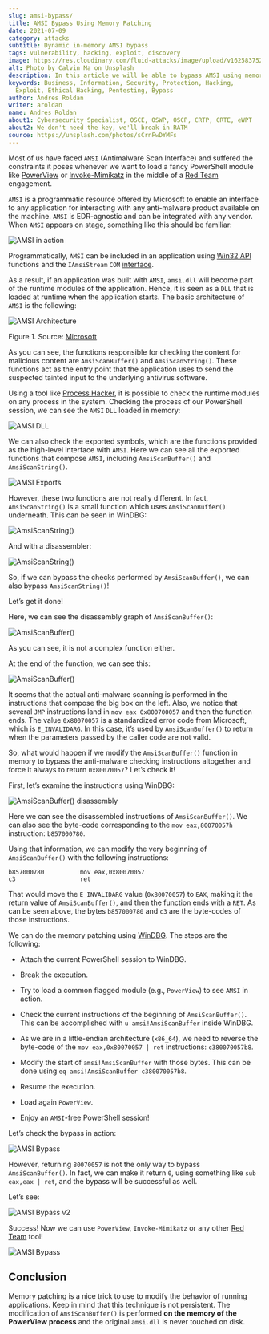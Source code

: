```yaml
---
slug: amsi-bypass/
title: AMSI Bypass Using Memory Patching
date: 2021-07-09
category: attacks
subtitle: Dynamic in-memory AMSI bypass
tags: vulnerability, hacking, exploit, discovery
image: https://res.cloudinary.com/fluid-attacks/image/upload/v1625837523/blog/amsi-bypass/cover-amsi-bypass_sa9bdi.webp
alt: Photo by Calvin Ma on Unsplash
description: In this article we will be able to bypass AMSI using memory patching.
keywords: Business, Information, Security, Protection, Hacking,
  Exploit, Ethical Hacking, Pentesting, Bypass
author: Andres Roldan
writer: aroldan
name: Andres Roldan
about1: Cybersecurity Specialist, OSCE, OSWP, OSCP, CRTP, CRTE, eWPT
about2: We don't need the key, we'll break in RATM
source: https://unsplash.com/photos/sCrnFwDYMFs
---
```


Most of us have faced `AMSI` (Antimalware Scan Interface) and suffered
the constraints it poses whenever we want to load a fancy PowerShell
module like
[PowerView](https://github.com/PowerShellMafia/PowerSploit/tree/master/Recon)
or
[Invoke-Mimikatz](https://github.com/PowerShellMafia/PowerSploit/tree/master/Exfiltration)
in the middle of a [Red Team](../../solutions/red-teaming) engagement.

`AMSI` is a programmatic resource offered by Microsoft to enable an
interface to any application for interacting with any anti-malware
product available on the machine. `AMSI` is EDR-agnostic and can be
integrated with any vendor. When `AMSI` appears on stage, something like
this should be familiar:

<div class="imgblock">

![AMSI in
action](https://res.cloudinary.com/fluid-attacks/image/upload/v1625837510/blog/amsi-bypass/amsi1_glc7wk.webp)

</div>

Programmatically, `AMSI` can be included in an application using [Win32
API](https://docs.microsoft.com/en-us/windows/win32/amsi/antimalware-scan-interface-functions)
functions and the `IAmsiStream` `COM`
[interface](https://docs.microsoft.com/en-us/windows/win32/api/amsi/nn-amsi-iamsistream).

As a result, if an application was built with `AMSI`, `amsi.dll` will
become part of the runtime modules of the application. Hence, it is seen
as a `DLL` that is loaded at runtime when the application starts. The
basic architecture of `AMSI` is the following:

<div class="imgblock">

![AMSI Architecture](https://res.cloudinary.com/fluid-attacks/image/upload/v1625837511/blog/amsi-bypass/amsi7archi_hlwvqp.png)

<div class="title">

Figure 1. Source: [Microsoft](https://docs.microsoft.com/en-us/windows/win32/amsi/how-amsi-helps)

</div>

</div>

As you can see, the functions responsible for checking the content for
malicious content are `AmsiScanBuffer()` and `AmsiScanString()`. These
functions act as the entry point that the application uses to send the
suspected tainted input to the underlying antivirus software.

Using a tool like [Process
Hacker](https://processhacker.sourceforge.io/), it is possible to check
the runtime modules on any process in the system. Checking the process
of our PowerShell session, we can see the `AMSI` `DLL` loaded in memory:

<div class="imgblock">

![AMSI
DLL](https://res.cloudinary.com/fluid-attacks/image/upload/v1625837510/blog/amsi-bypass/amsidll1_mve67c.webp)

</div>

We can also check the exported symbols, which are the functions provided
as the high-level interface with `AMSI`. Here we can see all the
exported functions that compose `AMSI`, including `AmsiScanBuffer()` and
`AmsiScanString()`.

<div class="imgblock">

![AMSI
Exports](https://res.cloudinary.com/fluid-attacks/image/upload/v1625837510/blog/amsi-bypass/amsiexports1_ogosn2.webp)

</div>

However, these two functions are not really different. In fact,
`AmsiScanString()` is a small function which uses `AmsiScanBuffer()`
underneath. This can be seen in
WinDBG:

<div class="imgblock">

![AmsiScanString()](https://res.cloudinary.com/fluid-attacks/image/upload/v1625837511/blog/amsi-bypass/amsistring0_tdxnw1.webp)

</div>

And with a
disassembler:

<div class="imgblock">

![AmsiScanString()](https://res.cloudinary.com/fluid-attacks/image/upload/v1625837512/blog/amsi-bypass/amsistring1_gityf1.webp)

</div>

So, if we can bypass the checks performed by `AmsiScanBuffer()`, we can
also bypass `AmsiScanString()`\!

Let’s get it done\!

Here, we can see the disassembly graph of
`AmsiScanBuffer()`:

<div class="imgblock">

![AmsiScanBuffer()](https://res.cloudinary.com/fluid-attacks/image/upload/v1625837532/blog/amsi-bypass/amsiscanbuffer1_bqcyo9.webp)

</div>

As you can see, it is not a complex function either.

At the end of the function, we can see
this:

<div class="imgblock">

![AmsiScanBuffer()](https://res.cloudinary.com/fluid-attacks/image/upload/v1625837510/blog/amsi-bypass/amsiscanbuffer2_oxibne.webp)

</div>

It seems that the actual anti-malware scanning is performed in the
instructions that compose the big box on the left. Also, we notice that
several `JMP` instructions land in `mov eax 0x800700057` and then the
function ends. The value `0x80070057` is a standardized error code from
Microsoft, which is `E_INVALIDARG`. In this case, it’s used by
`AmsiScanBuffer()` to return when the parameters passed by the caller
code are not valid.

So, what would happen if we modify the `AmsiScanBuffer()` function in
memory to bypass the anti-malware checking instructions altogether and
force it always to return `0x80070057`? Let’s check it\!

First, let’s examine the instructions using WinDBG:

<div class="imgblock">

![AmsiScanBuffer()
disassembly](https://res.cloudinary.com/fluid-attacks/image/upload/v1625837536/blog/amsi-bypass/amsiscanbuffer3_f0sb0r.webp)

</div>

Here we can see the disassembled instructions of `AmsiScanBuffer()`. We
can also see the byte-code corresponding to the `mov eax,80070057h`
instruction: `b857000780`.

Using that information, we can modify the very beginning of
`AmsiScanBuffer()` with the following instructions:

``` x86asm
b857000780          mov eax,0x80070057
c3                  ret
```

That would move the `E_INVALIDARG` value (`0x80070057`) to `EAX`, making
it the return value of `AmsiScanBuffer()`, and then the function ends
with a `RET`. As can be seen above, the bytes `b857000780` and `c3` are
the byte-codes of those instructions.

We can do the memory patching using [WinDBG](../hevd-dos/). The steps
are the following:

- Attach the current PowerShell session to WinDBG.

- Break the execution.

- Try to load a common flagged module (e.g., `PowerView`) to see
  `AMSI` in action.

- Check the current instructions of the beginning of
  `AmsiScanBuffer()`. This can be accomplished with `u
  amsi!AmsiScanBuffer` inside WinDBG.

- As we are in a little-endian architecture (`x86_64`), we need to
  reverse the byte-code of the `mov eax,0x80070057 | ret`
  instructions: `c380070057b8`.

- Modify the start of `amsi!AmsiScanBuffer` with those bytes. This can
  be done using `eq amsi!AmsiScanBuffer c380070057b8`.

- Resume the execution.

- Load again `PowerView`.

- Enjoy an `AMSI`-free PowerShell session\!

Let’s check the bypass in action:

<div class="imgblock">

![AMSI
Bypass](https://res.cloudinary.com/fluid-attacks/image/upload/v1625837525/blog/amsi-bypass/success1_e0ak8t.webp)

</div>

However, returning `80070057` is not the only way to bypass
`AmsiScanBuffer()`. In fact, we can make it return `0`, using something
like `sub eax,eax | ret`, and the bypass will be successful as well.

Let’s see:

<div class="imgblock">

![AMSI Bypass
v2](https://res.cloudinary.com/fluid-attacks/image/upload/v1625854245/blog/amsi-bypass/success2_zrp8re.webp)

</div>

Success\! Now we can use `PowerView`, `Invoke-Mimikatz` or any other
[Red Team](../../solutions/red-teaming) tool\!

<div class="imgblock">

![AMSI
Bypass](https://res.cloudinary.com/fluid-attacks/image/upload/v1625837515/blog/amsi-bypass/tools1_t2h47m.webp)

</div>

## Conclusion

Memory patching is a nice trick to use to modify the behavior of running
applications. Keep in mind that this technique is not persistent. The
modification of `AmsiScanBuffer()` is performed **on the memory of the
PowerView process** and the original `amsi.dll` is never touched on
disk.
